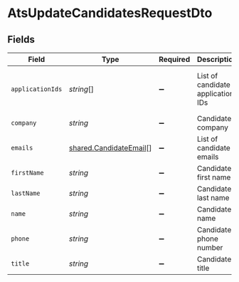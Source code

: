 # AtsUpdateCandidatesRequestDto


## Fields

| Field                                                                           | Type                                                                            | Required                                                                        | Description                                                                     | Example                                                                         |
| ------------------------------------------------------------------------------- | ------------------------------------------------------------------------------- | ------------------------------------------------------------------------------- | ------------------------------------------------------------------------------- | ------------------------------------------------------------------------------- |
| `applicationIds`                                                                | *string*[]                                                                      | :heavy_minus_sign:                                                              | List of candidate application IDs                                               | ["123e4567-e89b-12d3-a456-426614174000","523e1234-e89b-fdd2-a456-762545121101"] |
| `company`                                                                       | *string*                                                                        | :heavy_minus_sign:                                                              | Candidate company                                                               | Company Inc.                                                                    |
| `emails`                                                                        | [shared.CandidateEmail](../../../sdk/models/shared/candidateemail.md)[]         | :heavy_minus_sign:                                                              | List of candidate emails                                                        |                                                                                 |
| `firstName`                                                                     | *string*                                                                        | :heavy_minus_sign:                                                              | Candidate first name                                                            | Romain                                                                          |
| `lastName`                                                                      | *string*                                                                        | :heavy_minus_sign:                                                              | Candidate last name                                                             | Sestier                                                                         |
| `name`                                                                          | *string*                                                                        | :heavy_minus_sign:                                                              | Candidate name                                                                  | Romain Sestier                                                                  |
| `phone`                                                                         | *string*                                                                        | :heavy_minus_sign:                                                              | Candidate phone number                                                          | +16178294093                                                                    |
| `title`                                                                         | *string*                                                                        | :heavy_minus_sign:                                                              | Candidate title                                                                 | Software Engineer                                                               |
